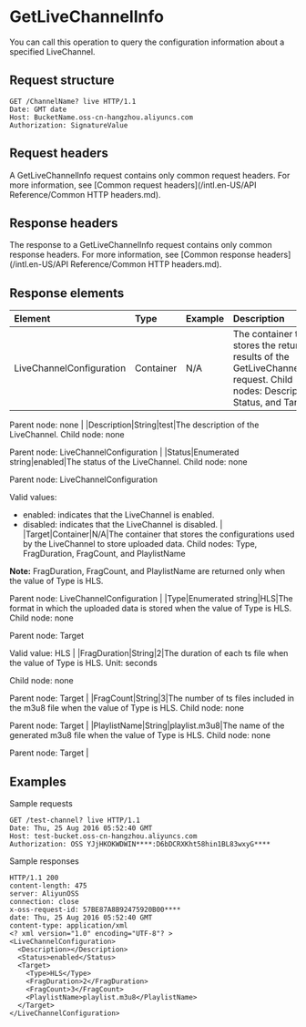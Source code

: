 # GetLiveChannelInfo

You can call this operation to query the configuration information about a specified LiveChannel.

## Request structure

```
GET /ChannelName? live HTTP/1.1
Date: GMT date
Host: BucketName.oss-cn-hangzhou.aliyuncs.com
Authorization: SignatureValue
```

## Request headers

A GetLiveChannelInfo request contains only common request headers. For more information, see [Common request headers](/intl.en-US/API Reference/Common HTTP headers.md).

## Response headers

The response to a GetLiveChannelInfo request contains only common response headers. For more information, see [Common response headers](/intl.en-US/API Reference/Common HTTP headers.md).

## Response elements

|Element|Type|Example|Description|
|:------|:---|-------|:----------|
|LiveChannelConfiguration|Container|N/A|The container that stores the returned results of the GetLiveChannelInfo request. Child nodes: Description, Status, and Target

Parent node: none |
|Description|String|test|The description of the LiveChannel. Child node: none

Parent node: LiveChannelConfiguration |
|Status|Enumerated string|enabled|The status of the LiveChannel. Child node: none

Parent node: LiveChannelConfiguration

Valid values:

-   enabled: indicates that the LiveChannel is enabled.
-   disabled: indicates that the LiveChannel is disabled. |
|Target|Container|N/A|The container that stores the configurations used by the LiveChannel to store uploaded data. Child nodes: Type, FragDuration, FragCount, and PlaylistName

**Note:** FragDuration, FragCount, and PlaylistName are returned only when the value of Type is HLS.

Parent node: LiveChannelConfiguration |
|Type|Enumerated string|HLS|The format in which the uploaded data is stored when the value of Type is HLS. Child node: none

Parent node: Target

Valid value: HLS |
|FragDuration|String|2|The duration of each ts file when the value of Type is HLS. Unit: seconds

Child node: none

Parent node: Target |
|FragCount|String|3|The number of ts files included in the m3u8 file when the value of Type is HLS. Child node: none

Parent node: Target |
|PlaylistName|String|playlist.m3u8|The name of the generated m3u8 file when the value of Type is HLS. Child node: none

Parent node: Target |

## Examples

Sample requests

```
GET /test-channel? live HTTP/1.1
Date: Thu, 25 Aug 2016 05:52:40 GMT
Host: test-bucket.oss-cn-hangzhou.aliyuncs.com
Authorization: OSS YJjHKOKWDWIN****:D6bDCRXKht58hin1BL83wxyG****
```

Sample responses

```
HTTP/1.1 200
content-length: 475
server: AliyunOSS
connection: close
x-oss-request-id: 57BE87A8B92475920B00****
date: Thu, 25 Aug 2016 05:52:40 GMT
content-type: application/xml
<? xml version="1.0" encoding="UTF-8"? >
<LiveChannelConfiguration>
  <Description></Description>
  <Status>enabled</Status>
  <Target>
    <Type>HLS</Type>
    <FragDuration>2</FragDuration>
    <FragCount>3</FragCount>
    <PlaylistName>playlist.m3u8</PlaylistName>
  </Target>
</LiveChannelConfiguration>
```

